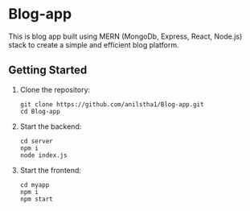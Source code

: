 # Blog-app

This is blog app built using MERN (MongoDb, Express, React, Node.js) stack to create a simple and efficient blog platform.

## Getting Started

1. Clone the repository:

   ```
   git clone https://github.com/anilstha1/Blog-app.git
   cd Blog-app
   ```
2. Start the backend:
    ```
    cd server
    npm i
    node index.js
    ```
3. Start the frontend:
    ```
    cd myapp
    npm i
    npm start
    ```

